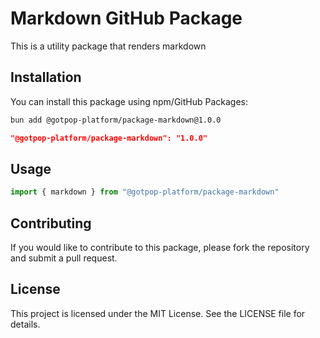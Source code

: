 # Markdown GitHub Package

This is a utility package that renders markdown

## Installation

You can install this package using npm/GitHub Packages:

```bash
bun add @gotpop-platform/package-markdown@1.0.0
```

```json
"@gotpop-platform/package-markdown": "1.0.0"
```

## Usage

```typescript
import { markdown } from "@gotpop-platform/package-markdown"
```

## Contributing

If you would like to contribute to this package, please fork the repository and submit a pull request.

## License

This project is licensed under the MIT License. See the LICENSE file for details.